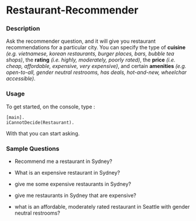 # Restaurant-Recommender

### Description
Ask the recommender question, and it will give you restaurant recommendations for a particular city. 
You can specify the type of **cuisine** *(e.g. vietnamese, korean restaurants, burger places, bars, bubble tea shops)*, the **rating** *(i.e. highly, moderately, poorly rated)*, the **price** *(i.e. cheap, affordable, expensive, very expensive)*, and certain **amenities** *(e.g. open-to-all, gender neutral restrooms, has deals, hot-and-new, wheelchar accessible)*.

### Usage
To get started, on the console, type :
```
[main].
iCannotDecide(Restaurant).
```
With that you can start asking.

### Sample Questions
- Recommend me a restaurant in Sydney?

- What is an expensive restaurant in Sydney?
- give me some expensive restaurants in Sydney?   
- give me restaurants in Sydney that are expensive? 

- what is an affordable, moderately rated restaurant in Seattle with gender neutral restrooms?
